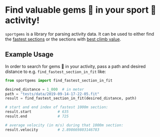 # Find valuable gems 💎 in your sport 🚴 activity!


`sportgems` is a library for parsing activity data. It can be used to either find the [fastest sections](fastest.md) or the
sections with [best climb value](climb.md).


## Example Usage

In order to search for gems 💎 in your activity, pass a path and desired distance to e.g.
`find_fastest_section_in_fit` like:

``` python
from sportgems import find_fastest_section_in_fit

desired_distance = 1_000  # in meter
path = "tests/data/2019-09-14-17-22-05.fit"
result = find_fastest_section_in_fit(desired_distance, path)

# start and end index of fastest 1000m section:
result.start            # 635
result.end              # 725

# average velocity (in m/s) during that 1000m section:
result.velocity         # 2.898669803146783
```
